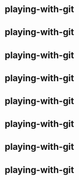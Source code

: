 # playing-with-git
# playing-with-git
# playing-with-git
# playing-with-git
# playing-with-git
# playing-with-git
# playing-with-git
# playing-with-git
